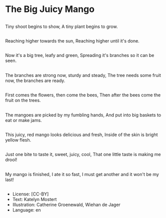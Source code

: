 # The Big Juicy Mango

##
Tiny shoot begins to
show, A tiny plant
begins to grow.

##
Reaching higher
towards the sun,
Reaching higher until
it's done.

##
Now it's a big tree, leafy
and green, Spreading
it's branches so it can
be seen.

##
The branches are
strong now, sturdy and
steady, The tree needs
some fruit now, the
branches are ready.

##
First comes the flowers,
then come the bees,
Then after the bees
come the fruit on the
trees.

##
The mangoes are
picked by my fumbling
hands, And put into big
baskets to eat or make
jams.

##
This juicy, red mango
looks delicious and
fresh, Inside of the skin
is bright yellow flesh.

##
Just one bite to taste it,
sweet, juicy, cool, That
one little taste is
making me drool!

##
My mango is finished, I
ate it so fast, I must get
another and it won't be
my last!

##
* License: [CC-BY]
* Text: Katelyn Mostert
* Illustration: Catherine Groenewald, Wiehan de Jager
* Language: en
